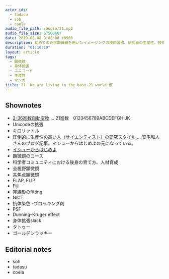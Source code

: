 ```yaml
---
actor_ids:
  - tadasu
  - soh
  - coela
audio_file_path: /audio/21.mp3
audio_file_size: 67508687
date: 2019-08-08 9:00:00 +0900
description: 初めての光学顕微鏡を用いたイメージングの技術習得、研究者の生産性、技術移転と研究コミュニティーの重要性、マンガについて話しました。 (出演：tadasu、soh、coela）
duration: "01:10:19"
layout: article
tags: 
  - 顕微鏡
  - 身体拡張
  - ユニコード
  - 生産性
  - マンガ
title: 21. We are living in the base-21 world 仮
---
```


## Shownotes
- [2-36進数自動変換](http://www.gaoshukai.com/lab/0013/) ... 21進数　0123456789ABCDEFGHIJK
- Unicodeの拡張
- キロリットル
- [圧倒的に生産性の高い人（サイエンティスト）の研究スタイル](http://kaz-ataka.hatenablog.com/entry/20081018/1224287687) ... 安宅和人さんのブログ記事。イシューからはじめよの元になっている。
- [イシューからはじめよ](https://www.amazon.co.jp/%E3%82%A4%E3%82%B7%E3%83%A5%E3%83%BC%E3%81%8B%E3%82%89%E3%81%AF%E3%81%98%E3%82%81%E3%82%88%E2%80%95%E7%9F%A5%E7%9A%84%E7%94%9F%E7%94%A3%E3%81%AE%E3%80%8C%E3%82%B7%E3%83%B3%E3%83%97%E3%83%AB%E3%81%AA%E6%9C%AC%E8%B3%AA%E3%80%8D-%E5%AE%89%E5%AE%85%E5%92%8C%E4%BA%BA/dp/4862760856)
- 顕微鏡のコース
- 科学者コミュニティにおける後身の育て方、人材育成
- 全視野顕微鏡
- 共焦点顕微鏡
- FLAP, FLIP
- Fiji
- 非線形のfitting
- NICT
- 抗体染色
-ブロッキング剤
- PSF
- Dunning–Kruger effect
- 身体拡張slack
- タトゥー
- ゴールデンラッキー

## Editorial notes
- soh
- tadasu
- coela
